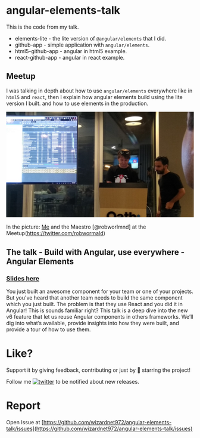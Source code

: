 # angular-elements-talk

This is the code from my talk.

* elements-lite - the lite version of `@angular/elements` that I did.
* github-app - simple application with `angular/elements`.
* html5-github-app - angular in html5 example.
* react-github-app - angular in react example.

## Meetup

I was talking in depth about how to use `angular/elements` everywhere like in `html5` and `react`, then I explain how angular elements build using the lite version I built. and how to use elements in the production.

![me and the ](https://raw.githubusercontent.com/wizardnet972/angular-elements-talk/master/angular-elements.jpg)

In the picture: 
[Me](https://twitter.com/wizardnet972) and the Maestro [@robworlmnd] at the Meetup(https://twitter.com/robwormald)


## The talk - Build with Angular, use everywhere - Angular Elements


### [Slides here](https://www.slideshare.net/ShlomiLevi/build-with-angular-use-everywhere-angular-elements)
You just built an awesome component for your team or one of your projects. But you've heard that another team needs to build the same component which you just built. The problem is that they use React and you did it in Angular! This is sounds familiar right? This talk is a deep dive into the new v6 feature that let us reuse Angular components in others frameworks. We’ll dig into what’s available, provide insights into how they were built, and provide a tour of how to use them. 


# Like?
Support it by giving feedback, contributing or just by 🌟 starring the project!

Follow me [![twitter](https://img.shields.io/twitter/follow/wizardnet972.svg?style=social&label=%20wizardnet972)](https://twitter.com/wizardnet972) to be notified about new releases.

# Report

Open Issue at [https://github.com/wizardnet972/angular-elements-talk/issues](https://github.com/wizardnet972/angular-elements-talk/issues)